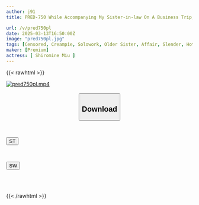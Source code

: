 ```yaml
---
author: j91
title: PRED-750 While Accompanying My Sister-in-law On A Business Trip, A Sudden Downpour Left Us In The Same Room... I Couldn't Stop Cumming At Her Wet, See-through Figure Until The Morning Came... Shiramine Miu

url: /v/pred750pl
date: 2025-03-13T16:50:00Z
image: "pred750pl.jpg"
tags: [Censored, Creampie, Solowork, Older Sister, Affair, Slender, Hotel	]
maker: [Premium]
actress: [ Shiromine Miu ]
---
```



{{< rawhtml >}}

<div class="video" data-videoid="d83rzWM7MohboQ">
    <a href="javascript:;">
        <img src="/v/pred750pl/pred750pl.jpg" width="WIDTH" height="HEIGHT" alt="pred750pl.mp4" loading="lazy">
    </a>
</div>

<script type="text/javascript" src="https://j91.asia/asset/on-demand-st.js"></script>

<br>
  <link rel="stylesheet" href="https://j91.asia/asset/bs5.css">
  
  <center>
  <button class="btn btn-primary" type="button" data-bs-toggle="collapse" data-bs-target=".multi-collapse" aria-expanded="false" aria-controls="multiCollapseExample1 multiCollapseExample2"><h2>Download</h2></button></center>
</p>
<div class="row">
  <div class="col">
    <div class="collapse multi-collapse" id="multiCollapseExample1">
      <div class="card card-body">
	      	      <br>
<div class="buttons">  
<p><a href="/v/pred750pl/st.html" target="_blank"><button class="btn-hover color-3"><i class="fa fa-download"></i> ST</button></a></p></div>
    </div>
  </div>
</div>
  <div class="col">
    <div class="collapse multi-collapse" id="multiCollapseExample2">
      <div class="card card-body">
	      <br>
<div class="buttons">
<p><a href="/v/pred750pl/sw.html" target="_blank"><button class="btn-hover color-2"><i class="fa fa-download"></i> SW</button></a></p></div>
<br><br>
      </div>
    </div>
  </div>
</div>

{{< /rawhtml >}}